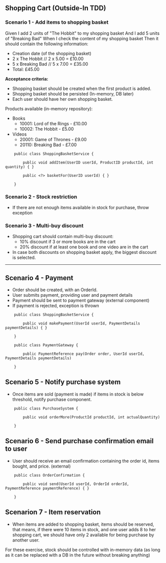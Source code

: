 ## Shopping Cart (Outside-In TDD)
 

### Scenario 1 - Add items to shopping basket

Given I add 2 units of "The Hobbit" to my shopping basket
And I add 5 units of "Breaking Bad"
When I check the content of my shopping basket
Then it should contain the following information:
- Creation date (of the shopping basket)
- 2 x The Hobbit   // 2 x 5.00 = £10.00 
- 5 x Breaking Bad // 5 x 7.00 = £35.00
- Total: £45.00 

**Acceptance criteria:**
- Shopping basket should be created when the first product is added.
- Shopping basket should be persisted (In-memory, DB later)
- Each user should have her own shopping basket.

Products available (in-memory repository):
- Books 
    - 10001: Lord of the Rings - £10.00
    - 10002: The Hobbit - £5.00
- Videos
    - 20001: Game of Thrones - £9.00 
    - 20110: Breaking Bad - £7.00
    
```
    public class ShoppingBasketService {
    
        public void addItem(UserID userId, ProductID productId, int quantity) { }

        public <?> basketFor(UserID userId) { }
    
    }    
```    

### Scenario 2 - Stock restriction

- If there are not enough items available in stock for purchase, throw exception

### Scenario 3 - Multi-buy discount

- Shopping cart should contain multi-buy discount: 
    - 10% discount if 3 or more books are in the cart
    - 20% discount if at least one book and one video are in the cart
- In case both discounts on shopping basket apply, the biggest discount is selected.       


--------


## Scenario 4 - Payment

- Order should be created, with an OrderId. 
- User submits payment, providing user and payment details
- Payment should be sent to payment gateway (external component)
- If payment is rejected, exception is thrown

```
    public class ShoppingBasketService {
   
        public void makePayment(UserId userId, PaymentDetails paymentDetails) { }        
   
    }
    
    public class PaymentGateway {
    
        public PaymentReference pay(Order order, UserId userId, PaymentDetails paymentDetails) 
    
    }
```

## Scenario 5 - Notify purchase system

- Once items are sold (payment is made) if items in stock is below threshold, notify purchase component.

```
    public class PurchaseSystem {
    
        public void orderMore(ProductId productId, int actualQuantity)
     
    }
``` 

## Scenario 6 - Send purchase confirmation email to user

- User should receive an email confirmation containing the order id, items bought, and price. (external)

```
    public class OrderConfirmation {
    
        public void send(UserId userId, OrderId orderId, PaymentReference paymentReference) { } 
    
    }
```

## Scenarion 7 - Item reservation

- When items are added to shopping basket, items should be reserved, that means, 
if there were 10 items in stock, and one user adds 8 to her shopping cart, we 
should have only 2 available for being purchase by another user.

For these exercise, stock should be controlled with in-memory data (as 
long as it can be replaced with a DB in the future without breaking 
 anything)

